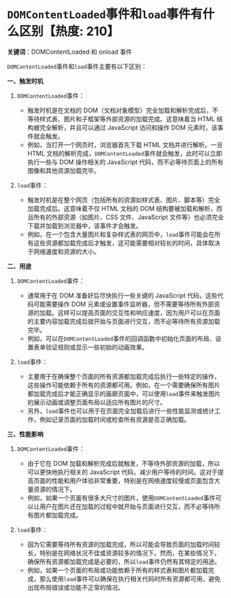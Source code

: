 # `DOMContentLoaded`事件和`load`事件有什么区别【热度: 210】

**关键词**：DOMContentLoaded 和 onload 事件

`DOMContentLoaded`事件和`load`事件主要有以下区别：

**一、触发时机**

1. `DOMContentLoaded`事件：

   - 触发时机是在文档的 DOM（文档对象模型）完全加载和解析完成后，不等待样式表、图片和子框架等外部资源的加载完成。这意味着当 HTML 结构被完全解析，并且可以通过 JavaScript 访问和操作 DOM 元素时，该事件就会触发。
   - 例如，当打开一个网页时，浏览器首先下载 HTML 文档并进行解析。一旦 HTML 文档的解析完成，`DOMContentLoaded`事件就会触发，此时可以立即执行一些与 DOM 操作相关的 JavaScript 代码，而不必等待页面上的所有图像和其他资源加载完毕。

2. `load`事件：
   - 触发时机是在整个网页（包括所有的资源如样式表、图片、脚本等）完全加载完成后。这意味着不仅 HTML 文档的 DOM 结构要被加载和解析，而且所有的外部资源（如图片、CSS 文件、JavaScript 文件等）也必须完全下载并加载到浏览器中，该事件才会触发。
   - 例如，在一个包含大量图片和复杂样式表的网页中，`load`事件可能会在所有这些资源都加载完成后才触发，这可能需要相对较长的时间，具体取决于网络速度和资源的大小。

**二、用途**

1. `DOMContentLoaded`事件：

   - 通常用于在 DOM 准备好后尽快执行一些关键的 JavaScript 代码，这些代码可能需要操作 DOM 元素或设置事件监听器，但不需要等待所有外部资源的加载。这样可以提高页面的交互性和响应速度，因为用户可以在页面的主要内容加载完成后就开始与页面进行交互，而不必等待所有资源加载完毕。
   - 例如，可以在`DOMContentLoaded`事件的回调函数中初始化页面的布局、设置表单验证规则或显示一些初始的动画效果。

2. `load`事件：
   - 主要用于在确保整个页面的所有资源都加载完成后执行一些特定的操作，这些操作可能依赖于所有的资源都可用。例如，在一个需要确保所有图片都加载完成后才能正确显示的画廊页面中，可以使用`load`事件来触发图片的展示动画或调整页面布局以适应所有图片的尺寸。
   - 另外，`load`事件也可以用于在页面完全加载后进行一些性能监测或统计工作，例如记录页面的加载时间或检查所有资源是否正确加载。

**三、性能影响**

1. `DOMContentLoaded`事件：

   - 由于它在 DOM 加载和解析完成后就触发，不等待外部资源的加载，所以可以更快地执行相关的 JavaScript 代码，减少用户等待的时间。这对于提高页面的性能和用户体验非常重要，特别是在网络速度较慢或页面包含大量资源的情况下。
   - 例如，如果一个页面有很多大尺寸的图片，使用`DOMContentLoaded`事件可以让用户在图片还在加载的过程中就开始与页面进行交互，而不必等待所有图片都加载完成。

2. `load`事件：
   - 因为它需要等待所有资源的加载完成，所以可能会导致页面的加载时间较长，特别是在网络状况不佳或资源较多的情况下。然而，在某些情况下，确保所有资源都加载完成是必要的，所以`load`事件仍然有其特定的用途。
   - 例如，如果一个页面的布局或功能依赖于所有的样式表和图片都加载完成，那么使用`load`事件可以确保在执行相关代码时所有资源都可用，避免出现布局错误或功能不正常的情况。